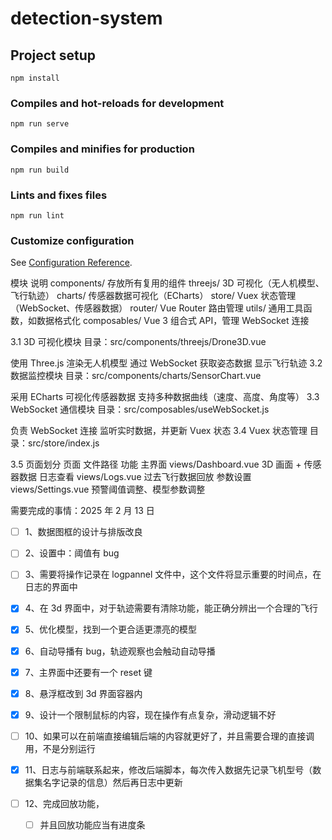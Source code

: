 # detection-system

## Project setup

```
npm install
```

### Compiles and hot-reloads for development

```
npm run serve
```

### Compiles and minifies for production

```
npm run build
```

### Lints and fixes files

```
npm run lint
```

### Customize configuration

See [Configuration Reference](https://cli.vuejs.org/config/).

模块 说明
components/ 存放所有复用的组件
threejs/ 3D 可视化（无人机模型、飞行轨迹）
charts/ 传感器数据可视化（ECharts）
store/ Vuex 状态管理（WebSocket、传感器数据）
router/ Vue Router 路由管理
utils/ 通用工具函数，如数据格式化
composables/ Vue 3 组合式 API，管理 WebSocket 连接

3.1 3D 可视化模块
目录：src/components/threejs/Drone3D.vue

使用 Three.js 渲染无人机模型
通过 WebSocket 获取姿态数据
显示飞行轨迹
3.2 数据监控模块
目录：src/components/charts/SensorChart.vue

采用 ECharts 可视化传感器数据
支持多种数据曲线（速度、高度、角度等）
3.3 WebSocket 通信模块
目录：src/composables/useWebSocket.js

负责 WebSocket 连接
监听实时数据，并更新 Vuex 状态
3.4 Vuex 状态管理
目录：src/store/index.js

3.5 页面划分
页面 文件路径 功能
主界面 views/Dashboard.vue 3D 画面 + 传感器数据
日志查看 views/Logs.vue 过去飞行数据回放
参数设置 views/Settings.vue 预警阈值调整、模型参数调整

需要完成的事情：2025 年 2 月 13 日

- [ ] 1、数据图框的设计与排版改良

- [ ] 2、设置中：阈值有 bug

- [ ] 3、需要将操作记录在 logpannel 文件中，这个文件将显示重要的时间点，在日志的界面中

- [x] 4、在 3d 界面中，对于轨迹需要有清除功能，能正确分辨出一个合理的飞行

- [x] 5、优化模型，找到一个更合适更漂亮的模型

- [x] 6、自动导播有 bug，轨迹观察也会触动自动导播

- [x] 7、主界面中还要有一个 reset 键

- [x] 8、悬浮框改到 3d 界面容器内

- [x] 9、设计一个限制鼠标的内容，现在操作有点复杂，滑动逻辑不好

- [ ] 10、如果可以在前端直接编辑后端的内容就更好了，并且需要合理的直接调用，不是分别运行

- [x] 11、日志与前端联系起来，修改后端脚本，每次传入数据先记录飞机型号（数据集名字记录的信息）然后再日志中更新

- [ ] 12、完成回放功能，
  - [ ] 并且回放功能应当有进度条
